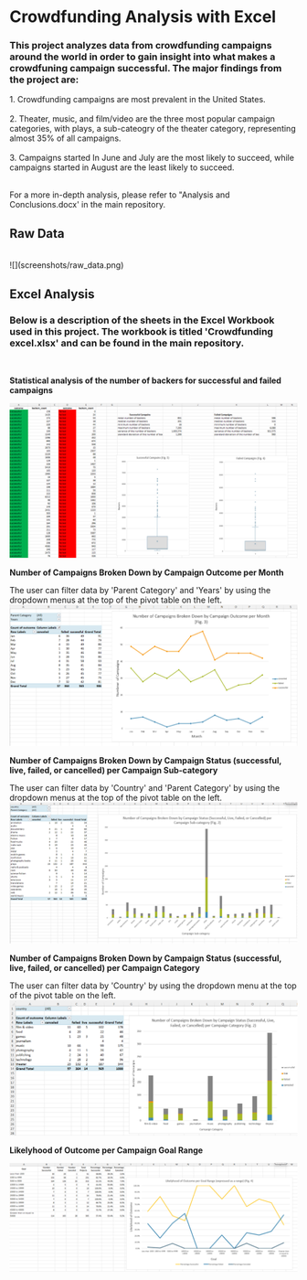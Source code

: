 <h1> Crowdfunding Analysis with Excel</h1>
<h3>This project analyzes data from crowdfunding campaigns around the world in order to gain insight into what makes a crowdfuning campaign successful. The major findings from the project are:</h3>
1. Crowdfunding campaigns are most prevalent in the United States. <br/>
<br/>
2. Theater, music, and film/video are the three most popular campaign categories, with plays, a sub-cateogry of the theater category, representing almost 35% of all campaigns.<br/>
<br/>
3. Campaigns started In June and July are the most likely to succeed, while campaigns started in August are the least likely to succeed.<br/>
<br/>

For a more in-depth analysis, please refer to "Analysis and Conclusions.docx' in the main repository.
<br/>

<h2>Raw Data</h2><br/>
![](screenshots/raw_data.png)<br/>

<h2>Excel Analysis</h2>
<h3>Below is a description of the sheets in the Excel Workbook used in this project. The workbook is titled 'Crowdfunding excel.xlsx' and can be found in the main repository.</h3>
<br/>

**Statistical analysis of the number of backers for successful and failed campaigns**
  
![](screenshots/backer_statistical_analysis.png)<br/>

**Number of Campaigns Broken Down by Campaign Outcome per Month**
  
The user can filter data by 'Parent Category' and 'Years' by using the dropdown menus at the top of the pivot table on the left.
![](screenshots/campaigns_by_month.png)<br/>

**Number of Campaigns Broken Down by Campaign Status (successful, live, failed, or cancelled) per Campaign Sub-category**
  
The user can filter data by 'Country' and 'Parent Category' by using the dropdown menus at the top of the pivot table on the left.
![](screenshots/campaings_by_sub-category.png)<br/>

**Number of Campaigns Broken Down by Campaign Status (successful, live, failed, or cancelled) per Campaign Category**

The user can filter data by 'Country' by using the dropdown menu at the top of the pivot table on the left.
![](screenshots/campains_by_category.png)<br/>

**Likelyhood of Outcome per Campaign Goal Range**

![](screenshots/likelihood_of_outcome_by_goal_range.png)
